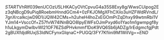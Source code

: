 $START$VhRIf039enUCOzU5LHKACyOVtCpvuG4a35S8Exy8g/WwsCUipog2Ez3qNBcgD9uPiq8RoebmHnndGCm4+0zFKJOMgXFhCXilo3uHZFWdRVndL/7gnXrcaIkcjwD9D1/JQW42CMs+h2uheH4hoZxEGOmPrZqDhxy99wtmRbi1VYJm14+VsccOf+Z57fvW74lNnBQO8lpyEWFsOJmPxyd6o1Yao1m1gwmpgf8yh1uLkgymDwIbvWl21OF76ZSdPHvkmmf1DoK9VQ6Sb6jADZg/IrEdgmcfgjPdt2gBUXfdjdRUxjS3ldNCFynxGlqnaC+PUGQ/3FY7Kfiini9M1WiIVg==$END$